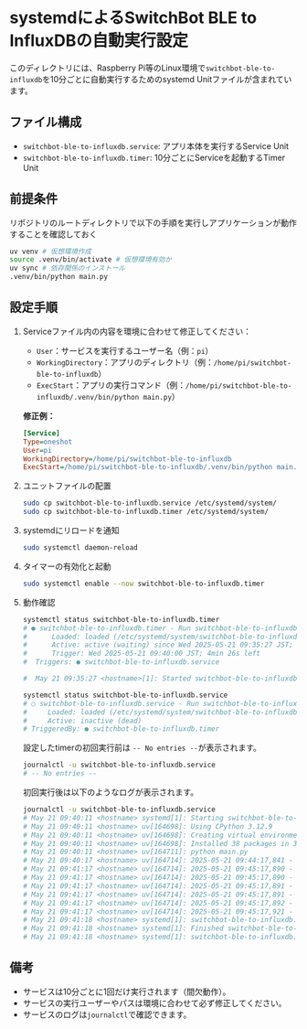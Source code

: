 # systemdによるSwitchBot BLE to InfluxDBの自動実行設定

このディレクトリには、Raspberry Pi等のLinux環境で`switchbot-ble-to-influxdb`を10分ごとに自動実行するためのsystemd Unitファイルが含まれています。

## ファイル構成
- `switchbot-ble-to-influxdb.service`: アプリ本体を実行するService Unit
- `switchbot-ble-to-influxdb.timer`: 10分ごとにServiceを起動するTimer Unit

## 前提条件
リポジトリのルートディレクトリで以下の手順を実行しアプリケーションが動作することを確認しておく
```bash
uv venv # 仮想環境作成
source .venv/bin/activate # 仮想環境有効か
uv sync # 依存関係のインストール
.venv/bin/python main.py
```

## 設定手順
1. Serviceファイル内の内容を環境に合わせて修正してください：
    - `User`：サービスを実行するユーザー名（例：`pi`）
    - `WorkingDirectory`：アプリのディレクトリ（例：`/home/pi/switchbot-ble-to-influxdb`）
    - `ExecStart`：アプリの実行コマンド（例：`/home/pi/switchbot-ble-to-influxdb/.venv/bin/python main.py`）

    **修正例：**
    ```ini
    [Service]
    Type=oneshot
    User=pi
    WorkingDirectory=/home/pi/switchbot-ble-to-influxdb
    ExecStart=/home/pi/switchbot-ble-to-influxdb/.venv/bin/python main.py
    ```

2. ユニットファイルの配置
    ```bash
    sudo cp switchbot-ble-to-influxdb.service /etc/systemd/system/
    sudo cp switchbot-ble-to-influxdb.timer /etc/systemd/system/
    ```
3. systemdにリロードを通知
    ```bash
    sudo systemctl daemon-reload
    ```
4. タイマーの有効化と起動
    ```bash
    sudo systemctl enable --now switchbot-ble-to-influxdb.timer
    ```
5. 動作確認
    ```bash
    systemctl status switchbot-ble-to-influxdb.timer
    # ● switchbot-ble-to-influxdb.timer - Run switchbot-ble-to-influxdb every 10 minutes
    #      Loaded: loaded (/etc/systemd/system/switchbot-ble-to-influxdb.timer; enabled; preset: enabled)
    #      Active: active (waiting) since Wed 2025-05-21 09:35:27 JST; 6s ago
    #      Trigger: Wed 2025-05-21 09:40:00 JST; 4min 26s left
    #  Triggers: ● switchbot-ble-to-influxdb.service

    #  May 21 09:35:27 <hostname>[1]: Started switchbot-ble-to-influxdb.timer - Run switchbot-ble-to-influxdb every 10 minutes.
    ```

    ```bash
    systemctl status switchbot-ble-to-influxdb.service
    # ○ switchbot-ble-to-influxdb.service - Run switchbot-ble-to-influxdb script periodically
    #     Loaded: loaded (/etc/systemd/system/switchbot-ble-to-influxdb.service; static)
    #     Active: inactive (dead)
    # TriggeredBy: ● switchbot-ble-to-influxdb.timer
    ```

    設定したtimerの初回実行前は `-- No entries --`が表示されます。
    ```bash
    journalctl -u switchbot-ble-to-influxdb.service
    # -- No entries --
    ```

    初回実行後は以下のようなログが表示されます。
    ```bash
    journalctl -u switchbot-ble-to-influxdb.service
    # May 21 09:40:11 <hostname> systemd[1]: Starting switchbot-ble-to-influxdb.service - Run switchbot-ble-to-influxdb script periodically...
    # May 21 09:40:11 <hostname> uv[164698]: Using CPython 3.12.9
    # May 21 09:40:11 <hostname> uv[164698]: Creating virtual environment at: .venv
    # May 21 09:40:11 <hostname> uv[164698]: Installed 38 packages in 359ms
    # May 21 09:40:11 <hostname> uv[164711]: python main.py
    # May 21 09:40:17 <hostname> uv[164714]: 2025-05-21 09:44:17,841 - INFO - InfluxDB client initialized.
    # May 21 09:41:17 <hostname> uv[164714]: 2025-05-21 09:45:17,890 - INFO - address: CA:5F:45:86:47:93
    # May 21 09:41:17 <hostname> uv[164714]: 2025-05-21 09:45:17,890 - INFO - Friendly name: Indoor/Outdoor Meter
    # May 21 09:41:17 <hostname> uv[164714]: 2025-05-21 09:45:17,891 - INFO - temperature: 29.5 °C
    # May 21 09:41:17 <hostname> uv[164714]: 2025-05-21 09:45:17,891 - INFO - humidity: 51 %
    # May 21 09:41:17 <hostname> uv[164714]: 2025-05-21 09:45:17,892 - INFO - battery: 90 %
    # May 21 09:41:17 <hostname> uv[164714]: 2025-05-21 09:45:17,921 - INFO - Data written to InfluxDB for device CA:5F:45:86:47:93
    # May 21 09:41:18 <hostname> systemd[1]: switchbot-ble-to-influxdb.service: Deactivated successfully.
    # May 21 09:41:18 <hostname> systemd[1]: Finished switchbot-ble-to-influxdb.service - Run switchbot-ble-to-influxdb script periodically.
    # May 21 09:41:18 <hostname> systemd[1]: switchbot-ble-to-influxdb.service: Consumed 6.527s CPU time.
    ```

## 備考
- サービスは10分ごとに1回だけ実行されます（間欠動作）。
- サービスの実行ユーザーやパスは環境に合わせて必ず修正してください。
- サービスのログは`journalctl`で確認できます。
